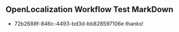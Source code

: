 ## OpenLocalization Workflow Test MarkDown
* 72b2688f-846c-4493-bd3d-bb828597106e 
thanks!<!--HONumber=Mar16_HO4-->
